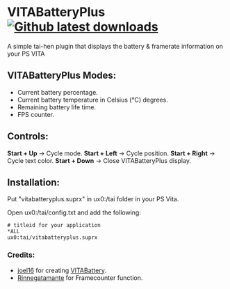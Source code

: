 # VITABatteryPlus [![Github latest downloads](https://img.shields.io/github/downloads/Electric1447/VITABatteryPlus/total.svg)](https://github.com/Electric1447/VITABatteryPlus/releases/latest)

A simple tai-hen plugin that displays the battery & framerate information on your PS VITA

VITABatteryPlus Modes:
--------------------------------------------------------------------------------

- Current battery percentage.
- Current battery temperature in Celsius (°C) degrees.
- Remaining battery life time.
- FPS counter.


Controls:
--------------------------------------------------------------------------------

**Start + Up** -> Cycle mode.
**Start + Left** -> Cycle position.
**Start + Right** -> Cycle text color.
**Start + Down** -> Close VITABatteryPlus display.


Installation:
--------------------------------------------------------------------------------

Put "vitabatteryplus.suprx" in ux0:/tai folder in your PS Vita.

Open ux0:/tai/config.txt and add the following:

```text
# titleid for your application
*ALL
ux0:tai/vitabatteryplus.suprx
```


### Credits:
- [joel16](https://github.com/joel16) for creating [VITABattery](https://github.com/joel16/VITABattery).
- [Rinnegatamante](https://github.com/Rinnegatamante) for Framecounter function.
